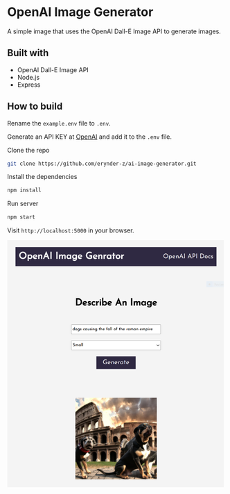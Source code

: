 # OpenAI Image Generator

A simple image that uses the OpenAI Dall-E Image API to generate images.

## Built with

- OpenAI Dall-E Image API
- Node.js
- Express

## How to build

Rename the `example.env` file to `.env`.

Generate an API KEY at [OpenAI](https://beta.openai.com/) and add it to the `.env` file.

Clone the repo

```bash
git clone https://github.com/erynder-z/ai-image-generator.git
```

Install the dependencies

```bash
npm install
```

Run server

```bash
npm start
```

Visit `http://localhost:5000` in your browser.

<img src="public/img/screenshot.png" width="500">
